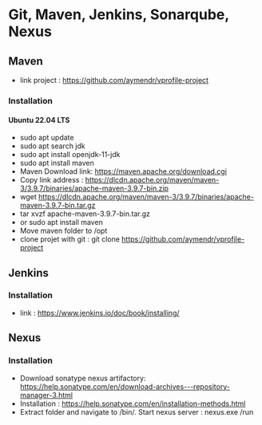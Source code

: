 # Git, Maven, Jenkins, Sonarqube, Nexus
## Maven
- link project : https://github.com/aymendr/vprofile-project
### Installation
#### Ubuntu 22.04 LTS
- sudo apt update
- sudo apt search jdk
- sudo apt install openjdk-11-jdk
- sudo apt install maven
- Maven Download link: https://maven.apache.org/download.cgi
- Copy link address : https://dlcdn.apache.org/maven/maven-3/3.9.7/binaries/apache-maven-3.9.7-bin.zip
- wget https://dlcdn.apache.org/maven/maven-3/3.9.7/binaries/apache-maven-3.9.7-bin.tar.gz
- tar xvzf  apache-maven-3.9.7-bin.tar.gz
- or sudo apt install maven
- Move maven folder to /opt
- clone projet with git : git clone https://github.com/aymendr/vprofile-project

## Jenkins
### Installation
- link : https://www.jenkins.io/doc/book/installing/

## Nexus
### Installation
- Download sonatype nexus artifactory: https://help.sonatype.com/en/download-archives---repository-manager-3.html
- Installation : https://help.sonatype.com/en/installation-methods.html
- Extract folder and navigate to <sonatype>/bin/<distribution>. Start nexus server : nexus.exe /run
